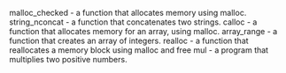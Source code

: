 malloc_checked - a function that allocates memory using malloc.
string_nconcat - a function that concatenates two strings.
calloc - a function that allocates memory for an array, using malloc.
array_range - a function that creates an array of integers.
realloc - a function that reallocates a memory block using malloc and free
mul - a program that multiplies two positive numbers.
